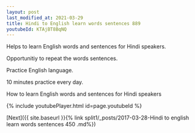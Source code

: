 ```yaml
---
layout: post
last_modified_at: 2021-03-29
title: Hindi to English learn words sentences 889 
youtubeId: KTAjBT8BqNQ
---
```

 
 
Helps to learn English words and sentences for Hindi speakers.

Opportunitiy to repeat the words sentences. 

Practice English language. 
 
10 minutes practice every day. 
 
How to learn English words and sentences for Hindi speakers 
 
{% include youtubePlayer.html id=page.youtubeId %}
 
 
[Next]({{ site.baseurl }}{% link  split1/_posts/2017-03-28-Hindi to english learn words sentences 450 .md%})
 
